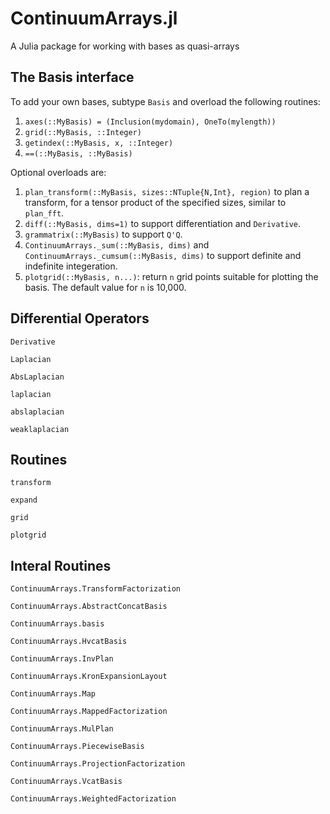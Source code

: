 # ContinuumArrays.jl
A Julia package for working with bases as quasi-arrays

## The Basis interface

To add your own bases, subtype `Basis` and overload the following routines:

1. `axes(::MyBasis) = (Inclusion(mydomain), OneTo(mylength))`
2. `grid(::MyBasis, ::Integer)`
3. `getindex(::MyBasis, x, ::Integer)`
4. `==(::MyBasis, ::MyBasis)`

Optional overloads are:

1. `plan_transform(::MyBasis, sizes::NTuple{N,Int}, region)` to plan a transform, for a tensor
product of the specified sizes, similar to `plan_fft`.
2. `diff(::MyBasis, dims=1)` to support differentiation and `Derivative`. 
3. `grammatrix(::MyBasis)` to support `Q'Q`. 
4. `ContinuumArrays._sum(::MyBasis, dims)` and `ContinuumArrays._cumsum(::MyBasis, dims)` to support definite and indefinite integeration.
5. `plotgrid(::MyBasis, n...)`: return `n` grid points suitable for plotting the basis. The default value for `n` is 10,000. 


## Differential Operators


```@docs
Derivative
```

```@docs
Laplacian
```

```@docs
AbsLaplacian
```

```@docs
laplacian
```

```@docs
abslaplacian
```

```@docs
weaklaplacian
```

## Routines

```@docs
transform
```
```@docs
expand
```
```@docs
grid
```
```@docs 
plotgrid
```


## Interal Routines

```@docs
ContinuumArrays.TransformFactorization
```
```@docs
ContinuumArrays.AbstractConcatBasis
```
```@docs
ContinuumArrays.basis
```
```@docs
ContinuumArrays.HvcatBasis
```
```@docs
ContinuumArrays.InvPlan
```
```@docs
ContinuumArrays.KronExpansionLayout
```
```@docs
ContinuumArrays.Map
```
```@docs
ContinuumArrays.MappedFactorization
```
```@docs
ContinuumArrays.MulPlan
```
```@docs
ContinuumArrays.PiecewiseBasis
```
```@docs
ContinuumArrays.ProjectionFactorization
```
```@docs
ContinuumArrays.VcatBasis
```
```@docs
ContinuumArrays.WeightedFactorization
```


